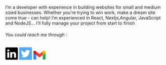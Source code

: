 I’m a developer with experience in building websites for small and medium sized businesses. Whether you’re trying to win work, make a dream site come true - can help!
I’m experienced in React, Nextjs,Angular, JavaScript and NodeJS...
I’ll fully manage your project from start to finish


###### You could reach me through :


 [<img alt="my LinkedIn" width="40px" src="./LinkedIn.png" />](https://www.linkedin.com/in/AHMINA/) [<img alt="my Twitter" width="40px" src="./Twitter.png" />](https://twitter.com/SoufianAhmina/) [<img alt="my Gmail" width="40px" src="./Gmail.png" />](mailto:Ahminasoufiyan@gmail.com)


